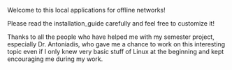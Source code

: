 Welcome to this local applications for offline networks!

Please read the installation_guide carefully and feel free to customize it!

Thanks to all the people who have helped me with my semester project, especially Dr. Antoniadis, who gave me a chance to work on this interesting
topic even if I only knew very basic stuff of Linux at the beginning and kept encouraging me during my work.